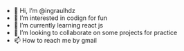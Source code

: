 - 👋 Hi, I’m @ingraulhdz
- 👀 I’m interested in codign for fun
- 🌱 I’m currently learning react js 
- 💞️ I’m looking to collaborate on some projects for practice
- 📫 How to reach me by gmail

<!---
ingraulhdz/ingraulhdz is a ✨ special ✨ repository because its `README.md` (this file) appears on your GitHub profile.
You can click the Preview link to take a look at your changes.
--->
